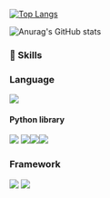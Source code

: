 [![Top Langs](https://github-readme-stats.vercel.app/api/top-langs/?username=rhkd4129&layout=compact)](https://github.com/anuraghazra/github-readme-stats)



![Anurag's GitHub stats](https://github-readme-stats.vercel.app/api?username=rhkd4129&show_icons=true&theme=radical)



### 🔭 Skills
  <h3>Language</h3>
  <img src="https://img.shields.io/badge/Python-3776AB?style=for-the-badge&logo=Python&logoColor=white">

  <h4> Python library </h4>
    <img src="https://img.shields.io/badge/pandas-150458?style=for-the-badge&logo=pandas&logoColor=white">  <img src="https://img.shields.io/badge/OpenCV-5C3EE8?style=for-the-badge&logo=OpenCV&logoColor=white"><img src="https://img.shields.io/badge/scikitlearn-F7931E?style=for-thbadge&logo=scikitlearn&logoColor=white"><img src="https://img.shields.io/badge/selenium-43B02A-F7931E?style=thbadge&logo=selenium&logoColor=white">
  <h3>Framework</h3>
    <img src="https://img.shields.io/badge/Django-092E20?style=for-the-badge&logo=Django&logoColor=white"> <img src="https://img.shields.io/badge/Spring-6DB33F?style=for-the-badge&logo=Spring&logoColor=white">

